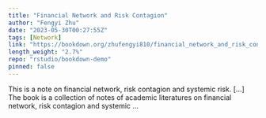 ```yaml
---
title: "Financial Network and Risk Contagion"
author: "Fengyi Zhu"
date: "2023-05-30T00:27:55Z"
tags: [Network]
link: "https://bookdown.org/zhufengyi810/financial_network_and_risk_contagion/"
length_weight: "2.7%"
repo: "rstudio/bookdown-demo"
pinned: false
---
```


This is a note on financial network, risk contagion and systemic risk. [...] The book is a collection of notes of academic literatures on financial network, risk contagion and systemic ...
